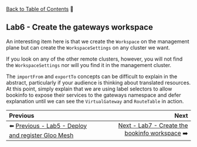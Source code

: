 [Back to Table of Contents](./README.md) :blue_book:

## Lab6 - Create the gateways workspace

An interesting item here is that we create the `Workspace` on the management plane but can create the `WorkspaceSettings` on any cluster we want.  

If you look on any of the other remote clusters, however, you will not find the `WorkspaceSettings` nor will you find it in the management cluster.

The `importFrom` and `exportTo` concepts can be difficult to explain in the abstract, particularly if your audience is thinking about translated resources.  At this point, simply explain that we are using label selectors to allow bookinfo to expose their services to the gateways namespace and defer explanation until we can see the `VirtualGateway` and `RouteTable` in action.

| Previous | Next |
| :------- | ---: |
| :arrow_left: [Previous - Lab5 - Deploy and register Gloo Mesh](./lab5.md) | [Next - Lab7 - Create the bookinfo workspace](./lab7.md) :arrow_right: | 

